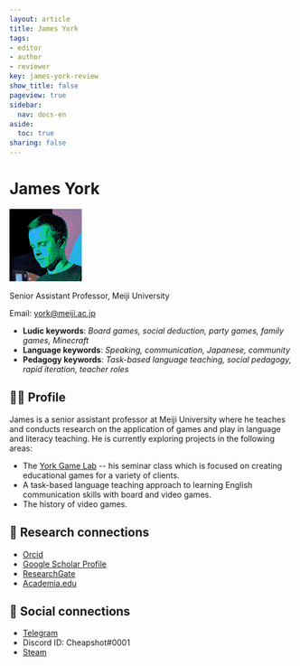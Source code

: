 ```yaml
---
layout: article
title: James York
tags:
- editor
- author
- reviewer
key: james-york-review
show_title: false
pageview: true
sidebar:
  nav: docs-en
aside:
  toc: true
sharing: false
---
```


# James York

<div class="card">
  <div class="card__image">
    <img class="image" src="/assets/images/james-york-profile-p8.png"/>
    <div class="overlay overlay--bottom">
      <p>Senior Assistant Professor, Meiji University</p>
    </div>
  </div>
</div>

Email: [york@meiji.ac.jp](mailto:york@meiji.ac.jp)

- **Ludic keywords**: *Board games, social deduction, party games, family games, Minecraft*
- **Language keywords**: *Speaking, communication, Japanese, community*
- **Pedagogy keywords**: *Task-based language teaching, social pedagogy, rapid iteration, teacher roles*

<!--more-->

## 👨‍🏫 Profile

James is a senior assistant professor at Meiji University where he teaches and conducts research on the application of games and play in language and literacy teaching. He is currently exploring projects in the following areas:

- The [York Game Lab](https://www.yorkgamelab.com/) -- his seminar class which is focused on creating educational games for a variety of clients.
- A task-based language teaching approach to learning English communication skills with board and video games. 
- The history of video games.


## 🧪 Research connections

- [Orcid](https://orcid.org/0000-0003-1667-7107)
- [Google Scholar Profile](https://scholar.google.com/citations?user=Wqi7k0wAAAAJ&hl=en)
- [ResearchGate](https://www.researchgate.net/profile/James_York3/)
- [Academia.edu](https://sauvage.academia.edu/JamesYork)

## 💬 Social connections

- [Telegram](https://t.me/cheapshot)
- Discord ID: Cheapshot#0001
- [Steam](https://steamcommunity.com/id/cheapsh0t/)
